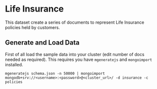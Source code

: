 # Life Insurance
This dataset create a series of documents to represent Life Insurance policies held by customers.


## Generate and Load Data
First of all load the sample data into your cluster (edit number of docs needed as required). This requires you have `mgeneratejs` and `mongoimport` installed.
```
mgeneratejs schema.json -n 50000 | mongoimport mongodb+srv://<username>:<password>@<cluster_url>/ -d insurance -c policies
```

